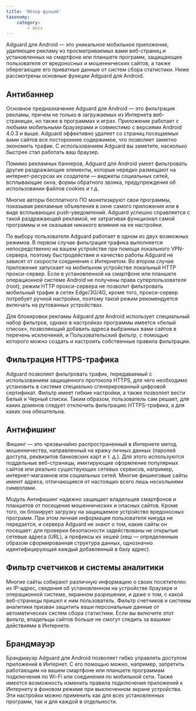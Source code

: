 ```yaml
---
title: 'Обзор фунций'
taxonomy:
    category:
        - docs
---
```


Adguard для Android — это уникальное мобильное приложение, удаляющее рекламу из просматриваемых вами веб-страниц и установленных на смартфоне или планшете программ, защищающее пользователя от вредоносных и мошеннических сайтов, а также оберегающее его приватные данные от систем сбора статистики. Ниже рассмотрены основные функции Adguard для Android.

## Антибаннер ##
Основное предназначение Adguard для Android — это фильтрация рекламы, причем не только в загружаемых из Интернета веб-страницах, но также в программах и играх. Приложение работает с любыми мобильными браузерами и совместимо с версиями Android 4.0.3 и выше. Adguard эффективно удаляет со страниц посещаемых вами сайтов все постороннее содержимое, что позволяет заметно экономить трафик. С использованием Adguard вы заметите, насколько быстрее стал работать ваш браузер.

Помимо рекламных баннеров, Adguard для Android умеет фильтровать другие раздражающие элементы, которые нередко размещают на интернет-ресурсах их создатели — виджеты социальных сетей, всплывающие окна, формы обратного звонка, предупреждения об использовании файлов cookies и т.д.

Многие авторы бесплатного ПО монетизируют свои программы, показывая рекламные объявления в окне самого приложения или в виде всплывающих push-уведомлений. Adguard успешно справляется с такой раздражающей рекламой, не затрагивая функционал самой программы и не оказывая никакого влияния на ее настройки.

По выбору пользователя Adguard работает в одном из двух возможных режимов. В первом случае фильтрация трафика выполняется непосредственно на вашем устройстве при помощи локального VPN-сервера, поэтому быстродействие и качество работы Adguard не зависят от скорости соединения с Интернетом. Во втором случае приложение запускает на мобильном устройстве локальный HTTP прокси-сервер. Если в установленной на смартфоне или планшете операционной системе Android не получены права суперпользователя (root), режим HTTP прокси-сервера не позволит фильтровать мобильный трафик в сетях Edge/3G/4G, кроме того, прокси-сервер потребует ручной настройки, поэтому такой режим рекомендуется включать на рутованных устройствах. 

Для блокировки рекламы Adguard для Android использует специальный набор фильтров, однако в настройках программы имеется «белый список», позволяющий добавить адреса выбранных вами сайтов в перечень исключений, и Пользовательский фильтр, с помощью которого можно создать и настроить собственные правила фильтрации.

## Фильтрация HTTPS-трафика ##

Adguard позволяет фильтровать трафик, передаваемый с использованием защищенного протокола HTTPS, для чего необходимо установить в системе специально сгенерированный цифровой сертификат. Фильтр имеет гибкие настройки, а также позволяет вести Белый и Черный списки. Таким образом, пользователь сам решает, для каких доменов следует отключить фильтрацию HTTPS-трафика, а для каких она обязательна.

## Антифишинг ##

Фишинг — это чрезвычайно распространенный в Интернете метод мошенничества, направленный на кражу личных данных (паролей доступа, реквизитов банковских карт и т. д.). Для этого используются поддельные веб-страницы, имитирующие оформление популярных сайтов или реально существующих сетевых сервисов, например, интернет-магазинов или социальных сетей. Многие фишинговые сайты имеют адреса, отличающиеся от настоящих всего лишь несколькими символами.

Модуль Антифишинг надежно защищает владельцев смартфонов и планшетов от посещения мошеннических и опасных сайтов. Кроме того, он блокирует загрузку на защищаемое устройство вредоносных программ. При этом личная информация пользователя никуда не передается, и сервера Adguard не знают о том, какие сайты он посещает: для проверки безопасности задействованы не открытые сетевые адреса (URL), а префиксы их хешей (хеш — определенным образом сформированная структура данных, однозначно идентифицирующая каждый добавленный в базу адрес).

## Фильтр счетчиков и системы аналитики ##
Многие сайты собирают различную информацию о своих посетителях: их IP-адрес, сведения об установленном на устройстве браузере и операционной системе, экранном разрешении, и даже о том, с какой веб-страницы пришел к ним пользователь. Фильтр счетчиков и системы аналитики призван защитить ваши персональные данные от автоматических систем сбора статистики. Если вы включите этот фильтр, владельцы сайтов больше не смогут следить за вашими действиями в Интернете.

## Брандмауэр ##
Брандмауэр Adguard для Android позволяет гибко управлять доступом приложений в Интернет. С его помощью можно, например, запретить работающим на вашем смартфоне или планшете программам подключения по Wi-Fi или соединения по мобильной сети. Также имеется возможность изменить правила подключения приложений к Интернету в фоновом режиме при выключенном экране устройства. Эти настройки можно применить как для всех установленных программ, так и для каждой в отдельности.
